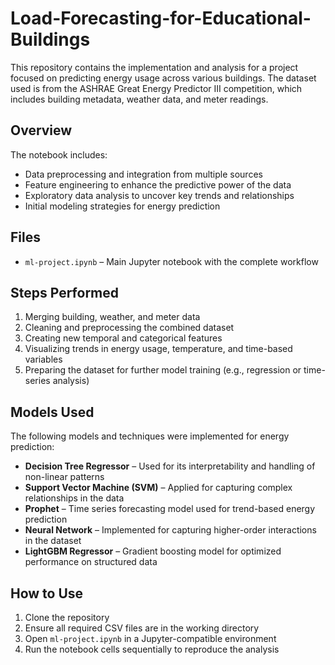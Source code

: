 # Load-Forecasting-for-Educational-Buildings

This repository contains the implementation and analysis for a project focused on predicting energy usage across various buildings. The dataset used is from the ASHRAE Great Energy Predictor III competition, which includes building metadata, weather data, and meter readings.

## Overview

The notebook includes:

- Data preprocessing and integration from multiple sources
- Feature engineering to enhance the predictive power of the data
- Exploratory data analysis to uncover key trends and relationships
- Initial modeling strategies for energy prediction

## Files

- `ml-project.ipynb` – Main Jupyter notebook with the complete workflow

## Steps Performed

1. Merging building, weather, and meter data
2. Cleaning and preprocessing the combined dataset
3. Creating new temporal and categorical features
4. Visualizing trends in energy usage, temperature, and time-based variables
5. Preparing the dataset for further model training (e.g., regression or time-series analysis)

## Models Used

The following models and techniques were implemented for energy prediction:

- **Decision Tree Regressor** – Used for its interpretability and handling of non-linear patterns  
- **Support Vector Machine (SVM)** – Applied for capturing complex relationships in the data  
- **Prophet** – Time series forecasting model used for trend-based energy prediction  
- **Neural Network** – Implemented for capturing higher-order interactions in the dataset  
- **LightGBM Regressor** – Gradient boosting model for optimized performance on structured data  


## How to Use

1. Clone the repository
2. Ensure all required CSV files are in the working directory
3. Open `ml-project.ipynb` in a Jupyter-compatible environment
4. Run the notebook cells sequentially to reproduce the analysis
